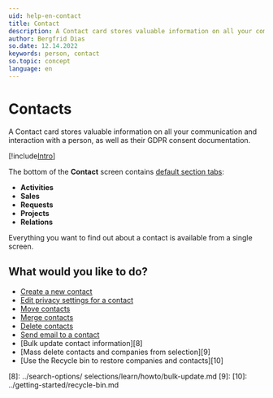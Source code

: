 ```yaml
---
uid: help-en-contact
title: Contact
description: A Contact card stores valuable information on all your communication and interaction with a person, as well as their GDPR consent documentation.
author: Bergfrid Dias
so.date: 12.14.2022
keywords: person, contact
so.topic: concept
language: en
---
```


# Contacts

A Contact card stores valuable information on all your communication and interaction with a person, as well as their GDPR consent documentation.

[!include[Intro](includes/contacts-screen-intro.md)]

The bottom of the **Contact** screen contains [default section tabs][1]:

* **Activities**
* **Sales**
* **Requests**
* **Projects**
* **Relations**

Everything you want to find out about a contact is available from a single screen.

## What would you like to do?

* [Create a new contact][2]
* [Edit privacy settings for a contact][3]
* [Move contacts][4]
* [Merge contacts][5]
* [Delete contacts][6]
* [Send email to a contact][7]
* [Bulk update contact information][8]
* [Mass delete contacts and companies from selection][9]
* [Use the Recycle bin to restore companies and contacts][10]

<!-- Referenced links -->
[1]: screen/index.md
[2]: create.md
[3]: ../../security/privacy/learn/edit-legal-base.md
[4]: move.md
[5]: merge-contacts.md
[6]: delete.md
[7]: send-email.md
[8]: ../search-options/ selections/learn/howto/bulk-update.md
[9]:
[10]: ../getting-started/recycle-bin.md

<!-- Referenced images -->
